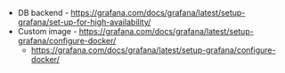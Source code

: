 - DB backend - https://grafana.com/docs/grafana/latest/setup-grafana/set-up-for-high-availability/
- Custom image - https://grafana.com/docs/grafana/latest/setup-grafana/configure-docker/
    - https://grafana.com/docs/grafana/latest/setup-grafana/configure-docker/
